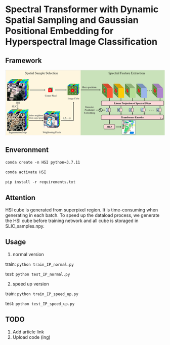 # Spectral Transformer with Dynamic Spatial Sampling and Gaussian Positional Embedding for Hyperspectral Image Classification
## Framework
![Alt text](./framework.png)

## Enveronment

`conda create -n HSI python=3.7.11`

`conda activate HSI`

`pip install -r requirements.txt`

## Attention
HSI cube is generated from superpixel region. It is time-consuming when generating in each batch. To speed up the dataload process, we generate the HSI cube before training network and all cube is storaged in SLIC_samples.npy.

## Usage
1. normal version

train:  `python train_IP_normal.py`

test:   `python test_IP_normal.py`

2. speed up version

train:  `python train_IP_speed_up.py`

test:   `python test_IP_speed_up.py`

## TODO
1. Add article link 
2. Upload code (ing)
